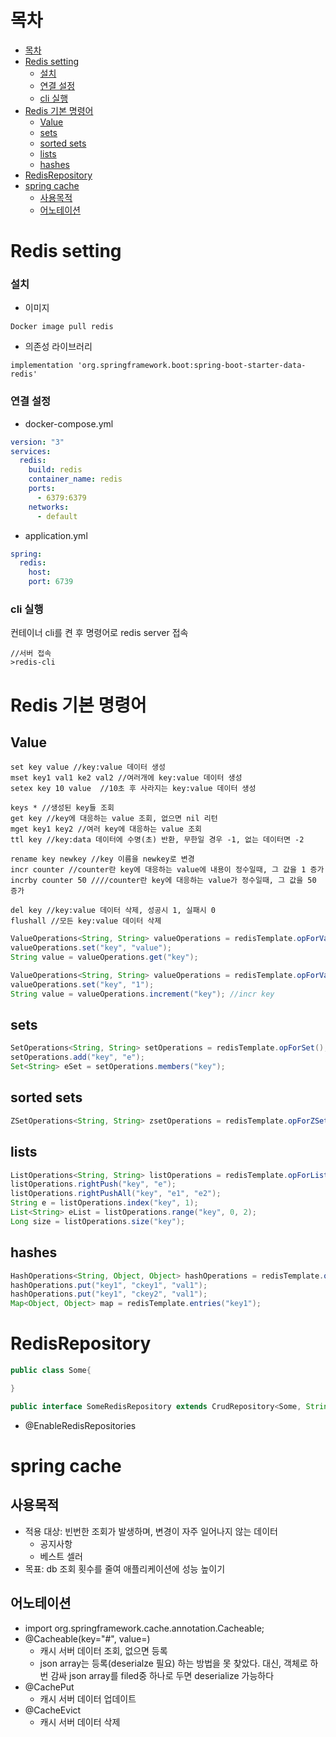 # 목차
- [목차](#목차)
- [Redis setting](#redis-setting)
    - [설치](#설치)
    - [연결 설정](#연결-설정)
    - [cli 실행](#cli-실행)
- [Redis 기본 명령어](#redis-기본-명령어)
  - [Value](#value)
  - [sets](#sets)
  - [sorted sets](#sorted-sets)
  - [lists](#lists)
  - [hashes](#hashes)
- [RedisRepository](#redisrepository)
- [spring cache](#spring-cache)
  - [사용목적](#사용목적)
  - [어노테이션](#어노테이션)

# Redis setting
### 설치
- 이미지
```
Docker image pull redis
```
- 의존성 라이브러리
```
implementation 'org.springframework.boot:spring-boot-starter-data-redis'
```

### 연결 설정
- docker-compose.yml
```yml
version: "3"
services:
  redis:
    build: redis
    container_name: redis
    ports:
      - 6379:6379
    networks:
      - default

```

- application.yml
```yml
spring:
  redis:
    host:
    port: 6739
```

### cli 실행
컨테이너 cli를 켠 후 명령어로 redis server 접속
```
//서버 접속
>redis-cli
```

# Redis 기본 명령어
## Value
```
set key value //key:value 데이터 생성
mset key1 val1 ke2 val2 //여러개에 key:value 데이터 생성 
setex key 10 value  //10초 후 사라지는 key:value 데이터 생성
```

```
keys * //생성된 key들 조회
get key //key에 대응하는 value 조회, 없으면 nil 리턴
mget key1 key2 //여러 key에 대응하는 value 조회
ttl key //key:data 데이터에 수명(초) 반환, 무한일 경우 -1, 없는 데이터면 -2
```

```
rename key newkey //key 이름을 newkey로 변경
incr counter //counter란 key에 대응하는 value에 내용이 정수일때, 그 값을 1 증가
incrby counter 50 ////counter란 key에 대응하는 value가 정수일때, 그 값을 50 증가
```

```
del key //key:value 데이터 삭제, 성공시 1, 실패시 0
flushall //모든 key:value 데이터 삭제
```

```java
ValueOperations<String, String> valueOperations = redisTemplate.opForValue();
valueOperations.set("key", "value");
String value = valueOperations.get("key");
```


```java
ValueOperations<String, String> valueOperations = redisTemplate.opForValue();
valueOperations.set("key", "1");
String value = valueOperations.increment("key"); //incr key
```


## sets
```java
SetOperations<String, String> setOperations = redisTemplate.opForSet();
setOperations.add("key", "e");
Set<String> eSet = setOperations.members("key");

```

## sorted sets
```java
ZSetOperations<String, String> zsetOperations = redisTemplate.opForZSet();

```

## lists

```java
ListOperations<String, String> listOperations = redisTemplate.opForList();
listOperations.rightPush("key", "e");
listOperations.rightPushAll("key", "e1", "e2");
String e = listOperations.index("key", 1);
List<String> eList = listOperations.range("key", 0, 2);
Long size = listOperations.size("key");

```

## hashes

```java
HashOperations<String, Object, Object> hashOperations = redisTemplate.opForHash();
hashOperations.put("key1", "ckey1", "val1");
hashOperations.put("key1", "ckey2", "val1");
Map<Object, Object> map = redisTemplate.entries("key1");
```

# RedisRepository
```java
public class Some{

}
```
```java
public interface SomeRedisRepository extends CrudRepository<Some, String>{}
```

- @EnableRedisRepositories


# spring cache
## 사용목적
- 적용 대상: 빈번한 조회가 발생하며, 변경이 자주 일어나지 않는 데이터
  - 공지사항
  - 베스트 셀러
- 목표: db 조회 횟수를 줄여 애플리케이션에 성능 높이기
## 어노테이션
- import org.springframework.cache.annotation.Cacheable;
- @Cacheable(key="#", value=)
  - 캐시 서버 데이터 조회, 없으면 등록
  - json array는 등록(deserialze 필요) 하는 방법을 못 찾았다. 대신, 객체로 하번 감싸 json array를 filed중 하나로 두면 deserialize 가능하다
- @CachePut
  - 캐시 서버 데이터 업데이트
- @CacheEvict
  - 캐시 서버 데이터 삭제


